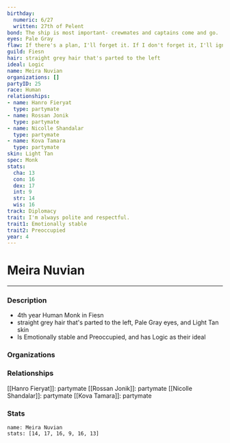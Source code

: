 ```yaml
---
birthday:
  numeric: 6/27
  written: 27th of Pelent
bond: The ship is most important- crewmates and captains come and go.
eyes: Pale Gray
flaw: If there's a plan, I'll forget it. If I don't forget it, I'll ignore it.
guild: Fiesn
hair: straight grey hair that's parted to the left
ideal: Logic
name: Meira Nuvian
organizations: []
partyID: 25
race: Human
relationships:
- name: Hanro Fieryat
  type: partymate
- name: Rossan Jonik
  type: partymate
- name: Nicolle Shandalar
  type: partymate
- name: Kova Tamara
  type: partymate
skin: Light Tan
spec: Monk
stats:
  cha: 13
  con: 16
  dex: 17
  int: 9
  str: 14
  wis: 16
track: Diplomacy
trait: I'm always polite and respectful.
trait1: Emotionally stable
trait2: Preoccupied
year: 4
---
```

# Meira Nuvian
---
### Description
- 4th year Human Monk in Fiesn
- straight grey hair that's parted to the left, Pale Gray eyes, and Light Tan skin
- Is Emotionally stable and Preoccupied, and has Logic as their ideal

### Organizations
### Relationships
[[Hanro Fieryat]]: partymate
[[Rossan Jonik]]: partymate
[[Nicolle Shandalar]]: partymate
[[Kova Tamara]]: partymate
### Stats
```statblock
name: Meira Nuvian
stats: [14, 17, 16, 9, 16, 13]
```